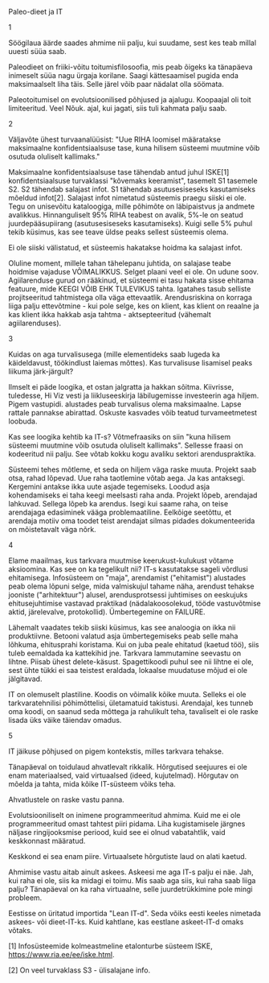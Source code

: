 Paleo-dieet ja IT

1

Söögilaua äärde saades ahmime nii palju, kui suudame, sest kes teab millal uuesti süüa saab.

Paleodieet on friiki-võitu toitumisfilosoofia, mis peab õigeks ka tänapäeva inimeselt süüa nagu ürgaja korilane. Saagi kättesaamisel pugida enda maksimaalselt liha täis. Selle järel võib paar nädalat olla söömata.

Paleotoitumisel on evolutsioonilised põhjused ja ajalugu. Koopaajal oli toit limiteeritud. Veel Nõuk. ajal, kui jagati, siis tuli kahmata palju saab.

2

Väljavõte ühest turvaanalüüsist: "Uue RIHA loomisel määratakse maksimaalne konfidentsiaalsuse  tase, kuna hilisem süsteemi muutmine võib osutuda oluliselt kallimaks."

Maksimaalne konfidentsiaalsuse tase tähendab antud juhul ISKE[1] konfidentsiaalsuse turvaklassi "kõvemaks keeramist", tasemelt S1 tasemele S2. S2 tähendab salajast infot. S1 tähendab asutusesiseseks kasutamiseks mõeldud infot[2]. Salajast infot nimetatud süsteemis praegu siiski ei ole. Tegu on unisevõitu kataloogiga, mille põhimõte on läbipaistvus ja andmete avalikkus. Hinnanguliselt 95% RIHA teabest on avalik, 5%-le on seatud juurdepääsupiirang (asutusesiseseks kasutamiseks). Kuigi selle 5% puhul tekib küsimus, kas see teave üldse peaks sellest süsteemis olema.

Ei ole siiski välistatud, et süsteemis hakatakse hoidma ka salajast infot. 

Oluline moment, millele tahan tähelepanu juhtida, on salajase teabe hoidmise vajaduse VÕIMALIKKUS. Selget plaani veel ei ole. On udune soov. Agiilarenduse gurud on rääkinud, et süsteemi ei tasu hakata sisse ehitama featuure, mide KEEGI VÕIB EHK TULEVIKUS tahta. Igatahes tasub selliste projitseeritud tahtmistega olla väga ettevaatlik. Arendusriskina on korraga liiga palju ettevõtmine - kui pole selge, kes on klient, kas klient on reaalne ja kas klient ikka hakkab asja tahtma - aktsepteeritud (vähemalt agiilarenduses). 

3

Kuidas on aga turvalisusega (mille elementideks saab lugeda ka käideldavust, töökindlust laiemas mõttes). Kas turvalisuse lisamisel peaks liikuma järk-järgult?

Ilmselt ei päde loogika, et ostan jalgratta ja hakkan sõitma. Kiivrisse, tuledesse, Hi Viz vesti ja liikluseeskirja läbilugemisse investeerin aga hiljem. Pigem vastupidi. alustades peab turvalisus olema maksimaalne. Lapse rattale pannakse abirattad. Oskuste kasvades võib teatud turvameetmetest loobuda.

Kas see loogika kehtib ka IT-s? Võtmefraasiks on siin "kuna hilisem süsteemi muutmine võib osutuda oluliselt kallimaks". Sellesse fraasi on kodeeritud nii palju. See võtab kokku kogu avaliku sektori arenduspraktika.

Süsteemi tehes mõtleme, et seda on hiljem väga raske muuta. Projekt saab otsa, rahad lõpevad. Uue raha taotlemine võtab aega. Ja kas antaksegi. Kergemini antakse ikka uute asjade tegemiseks. Loodud asja kohendamiseks ei taha keegi meelsasti raha anda. Projekt lõpeb, arendajad lahkuvad. Sellega lõpeb ka arendus. Isegi kui saame raha, on teise arendajaga edasiminek vääga problemaatiline. Eelkõige seetõttu, et arendaja motiiv oma toodet teist arendajat silmas pidades dokumenteerida on mõistetavalt väga nõrk.

4

Elame maailmas, kus tarkvara muutmise keerukust-kulukust võtame aksioomina. Kas see on ka tegelikult nii? IT-s kasutatakse sageli võrdlusi ehitamisega. Infosüsteem on "maja", arendamist ("ehitamist") alustades peab olema lõpuni selge, mida valmiskujul tahame näha, arendust tehakse jooniste ("arhitektuur") alusel, arendusprotsessi juhtimises on eeskujuks ehitusejuhtimise vastavad praktikad (nädalakoosolekud, tööde vastuvõtmise aktid, järelevalve, protokollid). Ümbertegemine on FAILURE. 

Lähemalt vaadates tekib siiski küsimus, kas see analoogia on ikka nii produktiivne. Betooni valatud asja ümbertegemiseks peab selle maha lõhkuma, ehitusprahi koristama. Kui on juba peale ehitatud (kaetud töö), siis tuleb eemaldada ka kattekihid jne. Tarkvara lammutamine seevastu on lihtne. Piisab ühest delete-käsust. Spagettikoodi puhul see nii lihtne ei ole, sest ühte tükki ei saa teistest eraldada, lokaalse muudatuse mõjud ei ole jälgitavad. 

IT on olemuselt plastiline. Koodis on võimalik kõike muuta. Selleks ei ole tarkvaratehnilisi põhimõttelisi, ületamatuid takistusi. Arendajal, kes tunneb oma koodi, on saanud seda mõttega ja rahulikult teha, tavaliselt ei ole raske lisada üks väike täiendav omadus. 

5

IT jäikuse põhjused on pigem kontekstis, milles tarkvara tehakse. 

Tänapäeval on toidulaud ahvatlevalt rikkalik. Hõrgutised seejuures ei ole enam materiaalsed, vaid virtuaalsed (ideed, kujutelmad). Hõrgutav on mõelda ja tahta, mida kõike IT-süsteem võiks teha. 

Ahvatlustele on raske vastu panna.

Evolutsiooniliselt on inimene programmeeritud ahmima. Kuid me ei ole programmeeritud omast tahtest piiri pidama. Liha kugistamisele järgnes näljase ringijooksmise periood, kuid see ei olnud vabatahtlik, vaid keskkonnast määratud.

Keskkond ei sea enam piire. Virtuaalsete hõrgutiste laud on alati kaetud.

Ahmimise vastu aitab ainult askees. Askeesi me aga IT-s palju ei näe. Jah, kui raha ei ole, siis ka midagi ei toimu. Mis saab aga siis, kui raha saab liiga palju? Tänapäeval on ka raha virtuaalne, selle juurdetrükkimine pole mingi probleem.

Eestisse on üritatud importida "Lean IT-d". Seda võiks eesti keeles nimetada askees- või dieet-IT-ks. Kuid kahtlane, kas eestlane askeet-IT-d omaks võtaks. 

[1] Infosüsteemide kolmeastmeline etalonturbe süsteem ISKE, https://www.ria.ee/ee/iske.html.

[2] On veel turvaklass S3 - ülisalajane info.

